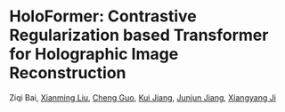 # HoloFormer: Contrastive Regularization based Transformer for Holographic Image Reconstruction

Ziqi Bai, [Xianming Liu](https://homepage.hit.edu.cn/xmliu), [Cheng Guo](https://scholar.google.com.hk/citations?hl=zh-CN&user=D_jtz9sAAAAJ&view_op=list_works), [Kui Jiang](https://homepage.hit.edu.cn/jiangkui?lang=zh), [Junjun Jiang](https://homepage.hit.edu.cn/jiangjunjun?lang=zh), [Xiangyang Ji](https://www.au.tsinghua.edu.cn/info/1111/1524.htm)
